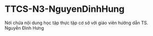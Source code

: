 # TTCS-N3-NguyenDinhHung
Nơi chứa nội dung học tập thực tập cơ sở với giáo viên hướng dẫn TS. Nguyễn Đình Hưng
